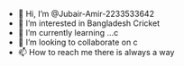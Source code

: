 - 👋 Hi, I’m @Jubair-Amir-2233533642
- 👀 I’m interested in Bangladesh Cricket
- 🌱 I’m currently learning ...c
- 💞️ I’m looking to collaborate on c
- 📫 How to reach me there is always a way

<!---
Jubair-Amir-2233533642/Jubair-Amir-2233533642 is a ✨ special ✨ repository because its `README.md` (this file) appears on your GitHub profile.
You can click the Preview link to take a look at your changes.
--->
